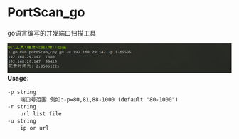 # PortScan_go
go语言编写的并发端口扫描工具

![img](https://github.com/NewBeginning6/PortScan_go/blob/main/use.png)
**Usage:**

    -p string
        端口号范围 例如:-p=80,81,88-1000 (default "80-1000")
    -r string
        url list file
    -u string
        ip or url
        

